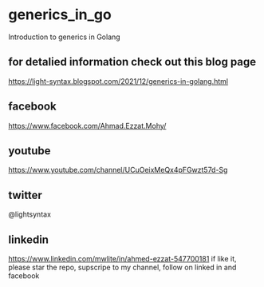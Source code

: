 # generics_in_go
Introduction to generics in Golang

## for detalied information check out this blog page
https://light-syntax.blogspot.com/2021/12/generics-in-golang.html
## facebook
https://www.facebook.com/Ahmad.Ezzat.Mohy/
## youtube 
https://www.youtube.com/channel/UCuOeixMeQx4pFGwzt57d-Sg
## twitter
@lightsyntax
## linkedin
https://www.linkedin.com/mwlite/in/ahmed-ezzat-547700181
if like it, please star the repo, supscripe to my channel, follow on linked in and facebook
